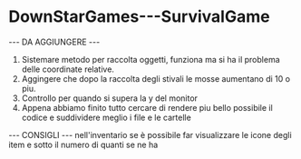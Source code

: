 # DownStarGames---SurvivalGame

--- DA AGGIUNGERE ---
1. Sistemare metodo per raccolta oggetti, funziona ma si ha il problema delle coordinate relative.
3. Aggingere che dopo la raccolta degli stivali le mosse aumentano di 10 o piu.
4. Controllo per quando si supera la y del monitor
5. Appena abbiamo finito tutto cercare di rendere piu bello possibile il codice e suddividere meglio i file e le cartelle

--- CONSIGLI ---
nell'inventario se è possibile far visualizzare le
icone degli item e sotto il numero di quanti se ne ha

